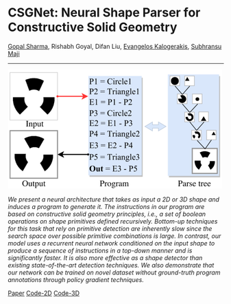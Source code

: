 # CSGNet: Neural Shape Parser for Constructive Solid Geometry
[Gopal Sharma](https://spamty.eu/mail/v4/758/WcSwM25u8506623258/), Rishabh Goyal, Difan Liu, [Evangelos Kalogerakis](https://people.cs.umass.edu/~kalo/), [Subhransu Maji](https://people.cs.umass.edu/~smaji/)

***

![](image.png)


_We present a neural architecture that takes as input a 2D or 3D shape and induces a program to generate it. The instructions in our program are based on constructive solid geometry principles, i.e., a set of boolean operations on shape primitives defined recursively. Bottom-up techniques for this task that rely on primitive detection are inherently slow since the search space over possible primitive combinations is large. In contrast, our model uses a recurrent neural network conditioned on the input shape to produce a sequence of instructions in a top-down manner and is significantly faster. It is also more effective as a shape detector than existing state-of-the-art detection techniques. We also demonstrate that our network can be trained on novel dataset without ground-truth program annotations through policy gradient techniques._

[Paper](https://arxiv.org/abs/1712.08290)  [Code-2D](https://github.com/Hippogriff/CSGNet) [Code-3D](https://github.com/Hippogriff/3DCSGNet)


